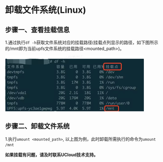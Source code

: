 # 卸载文件系统(Linux)

## 步骤一、查看挂载信息

1.通过执行```df -h```获取文件系统对应的挂载路径(挂载点列显示的路径，如下图所示的/mnt即为当前upfs文件系统的挂载路径<mounted_path>)。

   ![](/images/upfs_guide/linux_umount1.png)

## 步骤二、卸载文件系统

1.执行```umount <mounted_path>```, 以上图为例，此时卸载所需执行的命令为```umount /mnt```

**如果挂载有问题，请及时联系UCloud技术支持。**